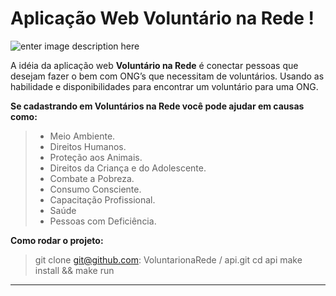Aplicação Web Voluntário na Rede !
=====================


![enter image description here][2]


A idéia da aplicação web **Voluntário na Rede** é conectar pessoas que desejam fazer o bem com ONG’s que necessitam de voluntários. Usando as habilidade e disponibilidades para encontrar um voluntário para uma ONG.

<b>Se cadastrando em Voluntários na Rede você pode ajudar em causas como: </b>
> - Meio Ambiente.
> - Direitos Humanos.
> - Proteção aos Animais.
> - Direitos da Criança e do Adolescente.
> - Combate a Pobreza.
> - Consumo Consciente.
> - Capacitação Profissional.
> - Saúde
> - Pessoas com Deficiência.


 **Como rodar o projeto:**

>git clone git@github.com: VoluntarionaRede / api.git
>cd api
>make install && make run

----------

  [2]: https://dl.dropboxusercontent.com/u/25443479/VoluntarionaRede/imgs/prot%C3%B3tipo.png
